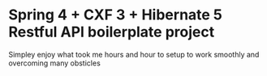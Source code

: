 # Spring 4 + CXF 3 + Hibernate 5 Restful API boilerplate project

Simpley enjoy what took me hours and hour to setup to work smoothly and overcoming many obsticles

